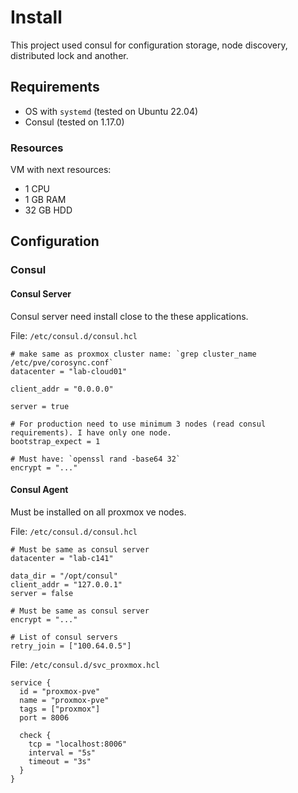 # Install

This project used consul for configuration storage, node discovery, distributed lock and another.

## Requirements

* OS with `systemd` (tested on Ubuntu 22.04)
* Consul (tested on 1.17.0)

### Resources

VM with next resources:

* 1 CPU
* 1 GB RAM
* 32 GB HDD

## Configuration

### Consul

#### Consul Server

Consul server need install close to the these applications.

File: `/etc/consul.d/consul.hcl`

```hcl
# make same as proxmox cluster name: `grep cluster_name /etc/pve/corosync.conf`
datacenter = "lab-cloud01"

client_addr = "0.0.0.0"

server = true

# For production need to use minimum 3 nodes (read consul requirements). I have only one node.
bootstrap_expect = 1

# Must have: `openssl rand -base64 32`
encrypt = "..."
```

#### Consul Agent

Must be installed on all proxmox ve nodes.

File: `/etc/consul.d/consul.hcl`

```hcl
# Must be same as consul server
datacenter = "lab-c141"

data_dir = "/opt/consul"
client_addr = "127.0.0.1"
server = false

# Must be same as consul server
encrypt = "..."

# List of consul servers
retry_join = ["100.64.0.5"]
```

File: `/etc/consul.d/svc_proxmox.hcl`

```hcl
service {
  id = "proxmox-pve"
  name = "proxmox-pve"
  tags = ["proxmox"]
  port = 8006

  check {
    tcp = "localhost:8006"
    interval = "5s"
    timeout = "3s"
  }
}
```
